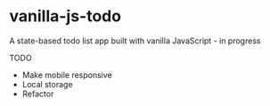 # vanilla-js-todo
A state-based todo list app built with vanilla JavaScript - in progress

TODO
- Make mobile responsive
- Local storage
- Refactor